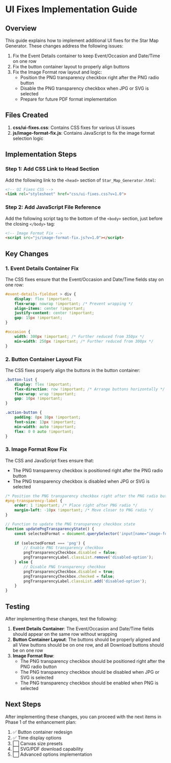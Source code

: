 # UI Fixes Implementation Guide

## Overview

This guide explains how to implement additional UI fixes for the Star Map Generator. These changes address the following issues:

1. Fix the Event Details container to keep Event/Occasion and Date/Time on one row
2. Fix the button container layout to properly align buttons
3. Fix the Image Format row layout and logic:
   - Position the PNG transparency checkbox right after the PNG radio button
   - Disable the PNG transparency checkbox when JPG or SVG is selected
   - Prepare for future PDF format implementation

## Files Created

1. **css/ui-fixes.css**: Contains CSS fixes for various UI issues
2. **js/image-format-fix.js**: Contains JavaScript to fix the image format selection logic

## Implementation Steps

### Step 1: Add CSS Link to Head Section

Add the following link to the `<head>` section of `Star_Map_Generator.html`:

```html
<!-- UI Fixes CSS -->
<link rel="stylesheet" href="css/ui-fixes.css?v=1.0">
```

### Step 2: Add JavaScript File Reference

Add the following script tag to the bottom of the `<body>` section, just before the closing `</body>` tag:

```html
<!-- Image Format Fix -->
<script src="js/image-format-fix.js?v=1.0"></script>
```

## Key Changes

### 1. Event Details Container Fix

The CSS fixes ensure that the Event/Occasion and Date/Time fields stay on one row:

```css
#event-details-fieldset > div {
    display: flex !important;
    flex-wrap: nowrap !important; /* Prevent wrapping */
    align-items: center !important;
    justify-content: center !important;
    gap: 15px !important;
}

#occasion {
    width: 300px !important; /* Further reduced from 350px */
    min-width: 250px !important; /* Further reduced from 300px */
}
```

### 2. Button Container Layout Fix

The CSS fixes properly align the buttons in the button container:

```css
.button-list {
    display: flex !important;
    flex-direction: row !important; /* Arrange buttons horizontally */
    flex-wrap: wrap !important;
    gap: 10px !important;
}

.action-button {
    padding: 8px 10px !important;
    font-size: 13px !important;
    min-width: auto !important;
    flex: 0 0 auto !important;
}
```

### 3. Image Format Row Fix

The CSS and JavaScript fixes ensure that:
- The PNG transparency checkbox is positioned right after the PNG radio button
- The PNG transparency checkbox is disabled when JPG or SVG is selected

```css
/* Position the PNG transparency checkbox right after the PNG radio button */
#png-transparency-label {
    order: 1 !important; /* Place right after PNG radio */
    margin-left: -10px !important; /* Move closer to PNG radio */
}
```

```javascript
// Function to update the PNG transparency checkbox state
function updatePngTransparencyState() {
    const selectedFormat = document.querySelector('input[name="image-format"]:checked').value;
    
    if (selectedFormat === 'png') {
        // Enable PNG transparency checkbox
        pngTransparencyCheckbox.disabled = false;
        pngTransparencyLabel.classList.remove('disabled-option');
    } else {
        // Disable PNG transparency checkbox
        pngTransparencyCheckbox.disabled = true;
        pngTransparencyCheckbox.checked = false;
        pngTransparencyLabel.classList.add('disabled-option');
    }
}
```

## Testing

After implementing these changes, test the following:

1. **Event Details Container**: The Event/Occasion and Date/Time fields should appear on the same row without wrapping
2. **Button Container Layout**: The buttons should be properly aligned and all View buttons should be on one row, and all Download buttons should be on one row
3. **Image Format Row**:
   - The PNG transparency checkbox should be positioned right after the PNG radio button
   - The PNG transparency checkbox should be disabled when JPG or SVG is selected
   - The PNG transparency checkbox should be enabled when PNG is selected

## Next Steps

After implementing these changes, you can proceed with the next items in Phase 1 of the enhancement plan:

1. ✅ Button container redesign
2. ✅ Time display options
3. ⬜ Canvas size presets
4. ⬜ SVG/PDF download capability
5. ⬜ Advanced options implementation
